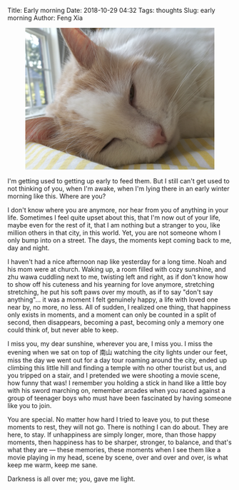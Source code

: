 Title: Early morning
Date: 2018-10-29 04:32
Tags: thoughts
Slug: early morning
Author: Feng Xia

<figure class="col s12">
  <img src="/images/zhu%20wawa.jpg"/>
</figure>

I'm getting used to getting up early to feed them. But I still can't
get used to not thinking of you, when I'm awake, when I'm lying there
in an early winter morning like this. Where are you?

I don't know where you are anymore, nor hear from you of anything in
your life. Sometimes I feel quite upset about this, that I'm now out
of your life, maybe even for the rest of it, that I am nothing but a
stranger to you, like million others in that city, in this world. Yet,
you are not someone whom I only bump into on a street. The days, the
moments kept coming back to me, day and night.

I haven't had a nice afternoon nap like yesterday for a long time.
Noah and his mom were at church. Waking up, a room filled with cozy
sunshine, and zhu wawa cuddling next to me, twisting left and right,
as if don't know how to show off his cuteness and his yearning for
love anymore, stretching stretching, he put his soft paws over my
mouth, as if to say "don't say anything"... it was a moment I felt
genuinely happy, a life with loved one near by, no more, no less. All
of sudden, I realized one thing, that happiness only exists in
moments, and a moment can only be counted in a split of second, then
disappears, becoming a past, becoming only a memory one could think
of, but never able to keep.

I miss you, my dear sunshine, wherever you are, I miss you. I miss the
evening when we sat on top of 南山 watching the city lights under our
feet, miss the day we went out for a day tour roaming around the city,
ended up climbing this little hill and finding a temple with no other
tourist but us, and you tripped on a stair, and I pretended we were
shooting a movie scene, how funny that was! I remember you holding a
stick in hand like a little boy with his sword marching on, remember
arcades when you raced against a group of teenager boys who must have
been fascinated by having someone like you to join. 

You are special. No matter how hard I tried to leave you, to put these
moments to rest, they will not go. There is nothing I can do
about. They are here, to stay. If unhappiness are simply longer, more,
than those happy moments, then happiness has to be sharper, stronger,
to balance, and that's what they are &mdash; these memories, these
moments when I see them like a movie playing in my head, scene by
scene, over and over and over, is what keep me warm, keep me sane. 

Darkness is all over me; you, gave me light.
